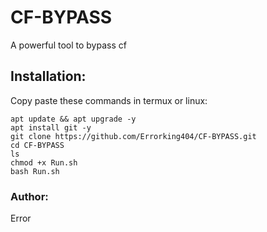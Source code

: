 # CF-BYPASS
A powerful tool to bypass cf 
## Installation:
Copy paste these commands in termux or linux:
```
apt update && apt upgrade -y
apt install git -y
git clone https://github.com/Errorking404/CF-BYPASS.git
cd CF-BYPASS
ls
chmod +x Run.sh
bash Run.sh
```

### Author:
Error
